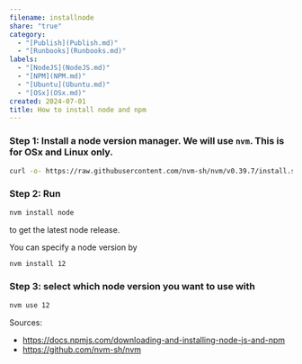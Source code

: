 ```yaml
---
filename: installnode
share: "true"
category:
  - "[Publish](Publish.md)"
  - "[Runbooks](Runbooks.md)"
labels:
  - "[NodeJS](NodeJS.md)"
  - "[NPM](NPM.md)"
  - "[Ubuntu](Ubuntu.md)"
  - "[OSx](OSx.md)"
created: 2024-07-01
title: How to install node and npm
---
```


### Step 1: Install a node version manager. We will use `nvm`. This is for OSx and Linux only.

```bash
curl -o- https://raw.githubusercontent.com/nvm-sh/nvm/v0.39.7/install.sh | bash
```

### Step 2: Run

```bash
nvm install node
```

to get the latest node release.

You can specify a node version by

```bash
nvm install 12
```

### Step 3: select which node version you want to use with

```bash
nvm use 12
```

Sources:

- https://docs.npmjs.com/downloading-and-installing-node-js-and-npm
- https://github.com/nvm-sh/nvm
